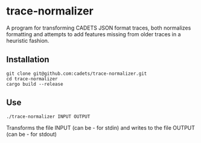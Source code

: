 # trace-normalizer
A program for transforming CADETS JSON format traces, both normalizes formatting and attempts to add features missing from older traces in a heuristic fashion.

## Installation
```
git clone git@github.com:cadets/trace-normalizer.git
cd trace-normalizer
cargo build --release
```

## Use
```
./trace-normalizer INPUT OUTPUT
```
Transforms the file INPUT (can be - for stdin) and writes to the file OUTPUT (can be - for stdout)
